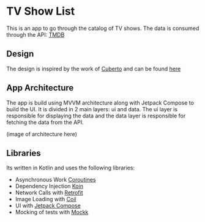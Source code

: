 # TV Show List
This is an app to go through the catalog of TV shows. The data is consumed through the API: [TMDB](https://developer.themoviedb.org/docs)

## Design
The design is inspired by the work of [Cuberto](https://dribbble.com/cuberto) and can be found [here](https://dribbble.com/shots/21423130-Teleport-Streaming-App)

## App Architecture
The app is build using MVVM architecture along with Jetpack Compose to build the UI.
It is divided in 2 main layers: ui and data. The ui layer is responsible for displaying the data and the data layer is responsible for fetching the data from the API.

(image of architecture here)

## Libraries
Its written in Kotlin and uses the following libraries:
 - Asynchronous Work [Coroutines](https://kotlinlang.org/docs/coroutines-overview.html)
 - Dependency Injection [Koin](https://insert-koin.io/)
 - Network Calls with [Retrofit](https://square.github.io/retrofit/)
 - Image Loading with [Coil](https://coil-kt.github.io/coil/)
 - UI with [Jetpack Compose](https://developer.android.com/jetpack/compose)
 - Mocking of tests with [Mockk](https://mockk.io/)

